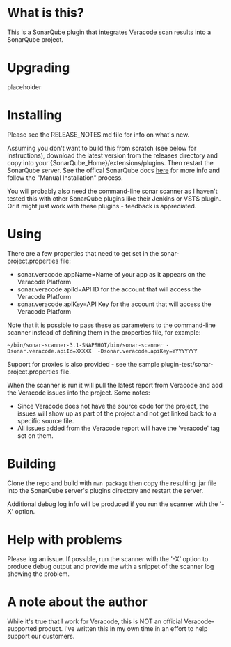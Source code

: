 # What is this?

This is a SonarQube plugin that integrates Veracode scan results into a SonarQube project.

# Upgrading

placeholder

# Installing

Please see the RELEASE_NOTES.md file for info on what's new.

Assuming you don't want to build this from scratch (see below for instructions), download the latest version from the releases directory and copy into your {SonarQube_Home}/extensions/plugins.  Then restart the SonarQube server.  See the offical SonarQube docs [here](https://docs.sonarqube.org/display/SONAR/Installing+a+Plugin) for more info and follow the "Manual Installation" process.

You will probably also need the command-line sonar scanner as I haven't tested this with other SonarQube plugins
like their Jenkins or VSTS plugin.  Or it might just work with these plugins - feedback is appreciated.

# Using

There are a few properties that need to get set in the sonar-project.properties file:
- sonar.veracode.appName=Name of your app as it appears on the Veracode Platform
- sonar.veracode.apiId=API ID for the account that will access the Veracode Platform
- sonar.veracode.apiKey=API Key for the account that will access the Veracode Platform

Note that it is possible to pass these as parameters to the command-line scanner instead of defining them in the
properties file, for example:

`~/bin/sonar-scanner-3.1-SNAPSHOT/bin/sonar-scanner -Dsonar.veracode.apiId=XXXXX  -Dsonar.veracode.apiKey=YYYYYYYY`
    
Support for proxies is also provided - see the sample plugin-test/sonar-project.properties file.

When the scanner is run it will pull the latest report from Veracode and add the Veracode issues into the project.  Some notes:
- Since Veracode does not have the source code for the project, the issues will show up as part of the project and 
not get linked back to a specific source file.
- All issues added from the Veracode report will have the 'veracode' tag set on them.

# Building

Clone the repo and build with `mvn package` then copy the resulting .jar file into the SonarQube server's plugins directory and restart the server.

Additional debug log info will be produced if you run the scanner with the '-X' option.

# Help with problems
Please log an issue.  If possible, run the scanner with the '-X' option to produce debug output and provide me with a snippet of the scanner log showing the problem.

# A note about the author
While it's true that I work for Veracode, this is NOT an official Veracode-supported product.  I've written this in my own time in an effort to help support our customers.

